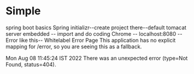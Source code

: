 # Simple
spring boot basics
Spring initializr--create project there--default tomacat server embedded -- import and do coding
Chrome -- localhost:8080 -- Error like this-- 
Whitelabel Error Page
This application has no explicit mapping for /error, so you are seeing this as a fallback.

Mon Aug 08 11:45:24 IST 2022
There was an unexpected error (type=Not Found, status=404).
